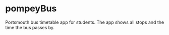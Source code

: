 # pompeyBus
Portsmouth bus timetable app for students. The app shows all stops and the time the bus passes by. 



